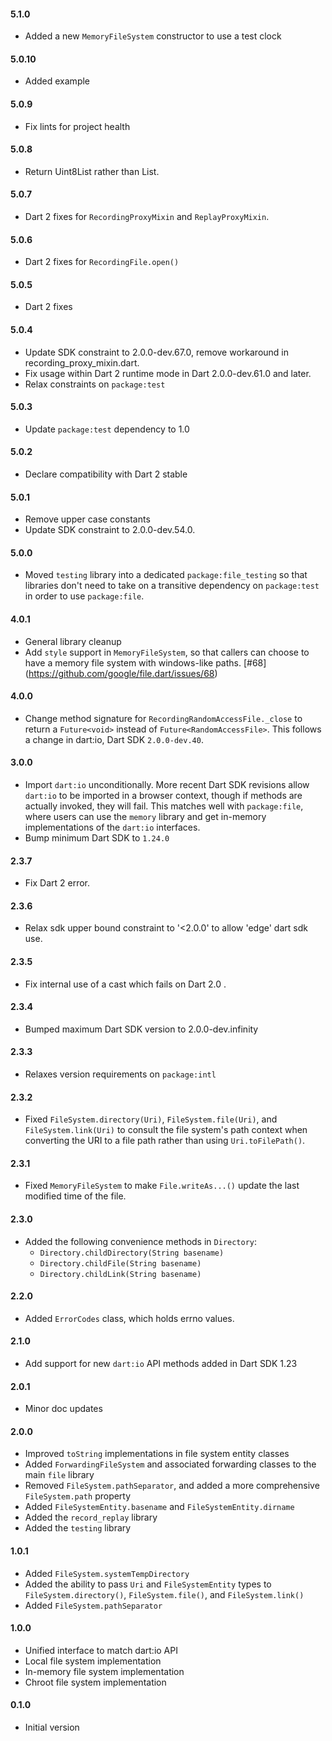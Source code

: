 #### 5.1.0

* Added a new `MemoryFileSystem` constructor to use a test clock

#### 5.0.10

* Added example

#### 5.0.9

* Fix lints for project health

#### 5.0.8

* Return Uint8List rather than List<int>.

#### 5.0.7

* Dart 2 fixes for `RecordingProxyMixin` and `ReplayProxyMixin`.

#### 5.0.6

* Dart 2 fixes for `RecordingFile.open()`

#### 5.0.5

* Dart 2 fixes

#### 5.0.4

* Update SDK constraint to 2.0.0-dev.67.0, remove workaround in
  recording_proxy_mixin.dart.
* Fix usage within Dart 2 runtime mode in Dart 2.0.0-dev.61.0 and later.
* Relax constraints on `package:test`

#### 5.0.3

* Update `package:test` dependency to 1.0

#### 5.0.2

* Declare compatibility with Dart 2 stable

#### 5.0.1

* Remove upper case constants
* Update SDK constraint to 2.0.0-dev.54.0.

#### 5.0.0

* Moved `testing` library into a dedicated `package:file_testing` so that
  libraries don't need to take on a transitive dependency on `package:test`
  in order to use `package:file`.

#### 4.0.1

* General library cleanup
* Add `style` support in `MemoryFileSystem`, so that callers can choose to
  have a memory file system with windows-like paths. [#68]
  (https://github.com/google/file.dart/issues/68)

#### 4.0.0

* Change method signature for `RecordingRandomAccessFile._close` to return a
  `Future<void>` instead of `Future<RandomAccessFile>`. This follows a change in
  dart:io, Dart SDK `2.0.0-dev.40`.

#### 3.0.0

* Import `dart:io` unconditionally. More recent Dart SDK revisions allow
  `dart:io` to be imported in a browser context, though if methods are actually
  invoked, they will fail. This matches well with `package:file`, where users
  can use the `memory` library and get in-memory implementations of the
  `dart:io` interfaces.
* Bump minimum Dart SDK to `1.24.0`

#### 2.3.7

* Fix Dart 2 error.

#### 2.3.6

* Relax sdk upper bound constraint to  '<2.0.0' to allow 'edge' dart sdk use.

#### 2.3.5

* Fix internal use of a cast which fails on Dart 2.0 .

#### 2.3.4

* Bumped maximum Dart SDK version to 2.0.0-dev.infinity

#### 2.3.3

* Relaxes version requirements on `package:intl`

#### 2.3.2

* Fixed `FileSystem.directory(Uri)`, `FileSystem.file(Uri)`, and
  `FileSystem.link(Uri)` to consult the file system's path context when
  converting the URI to a file path rather than using `Uri.toFilePath()`.

#### 2.3.1

* Fixed `MemoryFileSystem` to make `File.writeAs...()` update the last modified
  time of the file.

#### 2.3.0

* Added the following convenience methods in `Directory`:
  * `Directory.childDirectory(String basename)`
  * `Directory.childFile(String basename)`
  * `Directory.childLink(String basename)`

#### 2.2.0

* Added `ErrorCodes` class, which holds errno values.

#### 2.1.0

* Add support for new `dart:io` API methods added in Dart SDK 1.23

#### 2.0.1

* Minor doc updates

#### 2.0.0

* Improved `toString` implementations in file system entity classes
* Added `ForwardingFileSystem` and associated forwarding classes to the
  main `file` library
* Removed `FileSystem.pathSeparator`, and added a more comprehensive
  `FileSystem.path` property
* Added `FileSystemEntity.basename` and `FileSystemEntity.dirname`
* Added the `record_replay` library
* Added the `testing` library

#### 1.0.1

* Added `FileSystem.systemTempDirectory`
* Added the ability to pass `Uri` and `FileSystemEntity` types to
  `FileSystem.directory()`, `FileSystem.file()`, and `FileSystem.link()`
* Added `FileSystem.pathSeparator`

#### 1.0.0

* Unified interface to match dart:io API
* Local file system implementation
* In-memory file system implementation
* Chroot file system implementation

#### 0.1.0

* Initial version
